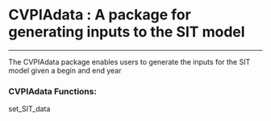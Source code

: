 # CVPIAdata : A package for generating inputs to the SIT model
***

The CVPIAdata package enables users to generate the inputs for the SIT model given a begin and end year
  
  

### CVPIAdata Functions:
set_SIT_data
